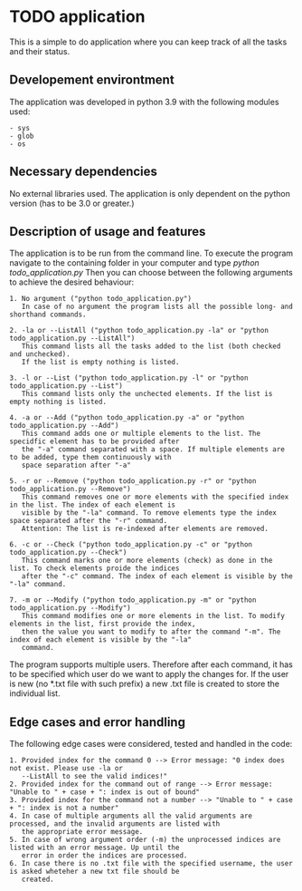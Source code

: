 # TODO application

This is a simple to do application where you can keep track of all the tasks and their status.


## Developement environtment

The application was developed in python 3.9 with the following modules used:
    
    - sys
    - glob
    - os
    
## Necessary dependencies

No external libraries used. The application is only dependent on the python version (has to be 3.0 or greater.)


## Description of usage and features

The application is to be run from the command line. 
To execute the program navigate to the containing folder in your computer and type *python todo_application.py* 
Then you can choose between the following arguments to achieve the desired behaviour:

    1. No argument ("python todo_application.py")
       In case of no argument the program lists all the possible long- and shorthand commands.
    
    2. -la or --ListAll ("python todo_application.py -la" or "python todo_application.py --ListAll")
       This command lists all the tasks added to the list (both checked and unchecked). 
       If the list is empty nothing is listed.
       
    3. -l or --List ("python todo_application.py -l" or "python todo_application.py --List")
       This command lists only the unchected elements. If the list is empty nothing is listed.
       
    4. -a or --Add ("python todo_application.py -a" or "python todo_application.py --Add")
       This command adds one or multiple elements to the list. The specidfic element has to be provided after 
       the "-a" command separated with a space. If multiple elements are to be added, type them continuously with 
       space separation after "-a"
       
    5. -r or --Remove ("python todo_application.py -r" or "python todo_application.py --Remove")
       This command removes one or more elements with the specified index in the list. The index of each element is 
       visible by the "-la" command. To remove elements type the index space separated after the "-r" command. 
       Attention: The list is re-indexed after elements are removed.
       
    6. -c or --Check ("python todo_application.py -c" or "python todo_application.py --Check")
       This command marks one or more elements (check) as done in the list. To check elements proide the indices 
       after the "-c" command. The index of each element is visible by the "-la" command. 
       
    7. -m or --Modify ("python todo_application.py -m" or "python todo_application.py --Modify")
       This command modifies one or more elements in the list. To modify elements in the list, first provide the index,
       then the value you want to modify to after the command "-m". The index of each element is visible by the "-la" 
       command.
       
       
The program supports multiple users. Therefore after each command, it has to be specified which user do we want to 
apply the changes for. If the user is new (no *.txt file with such prefix) a new .txt file is created to store the
individual list. 

## Edge cases and error handling

The following edge cases were considered, tested and handled in the code: 

    1. Provided index for the command 0 --> Error message: "0 index does not exist. Please use -la or 
       --ListAll to see the valid indices!"
    2. Provided index for the command out of range --> Error message: "Unable to " + case + ": index is out of bound"
    3. Provided index for the command not a number --> "Unable to " + case + ": index is not a number"
    4. In case of multiple arguments all the valid arguments are processed, and the invalid arguments are listed with 
       the appropriate error message.
    5. In case of wrong argument order (-m) the unprocessed indices are listed with an error message. Up until the 
       error in order the indices are processed.
    6. In case there is no .txt file with the specified username, the user is asked wheteher a new txt file should be 
       created.

